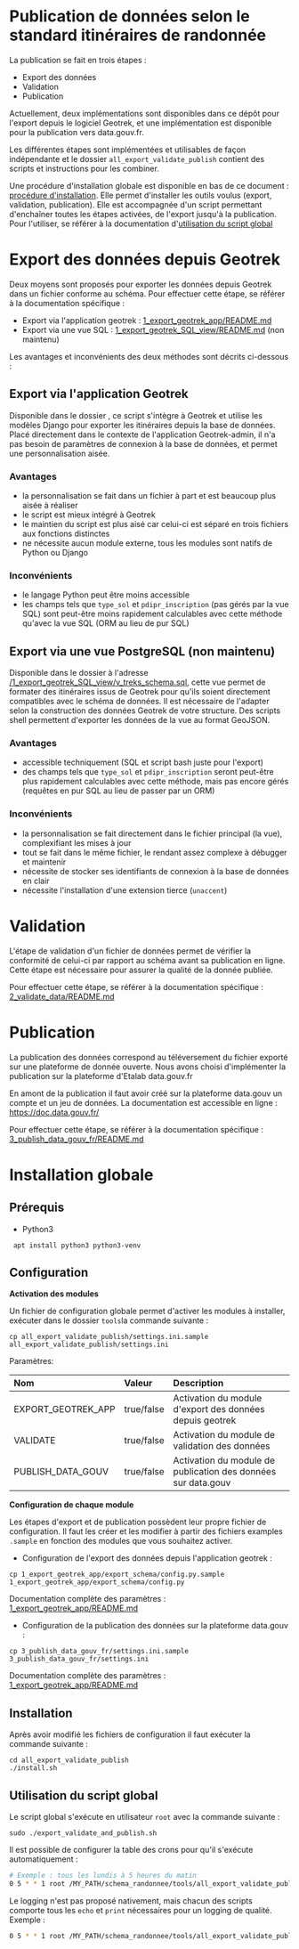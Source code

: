 # Publication de données selon le standard itinéraires de randonnée

La publication se fait en trois étapes :
 * Export des données
 * Validation
 * Publication

Actuellement, deux implémentations sont disponibles dans ce dépôt pour l'export depuis le logiciel Geotrek, et une implémentation est disponible pour la publication vers data.gouv.fr.

Les différentes étapes sont implémentées et utilisables de façon indépendante et le dossier `all_export_validate_publish` contient des scripts et instructions pour les combiner.

Une procédure d'installation globale est disponible en bas de ce document : [procédure d'installation](#installation-globale). Elle permet d'installer les outils voulus (export, validation, publication). Elle est accompagnée d'un script permettant d'enchaîner toutes les étapes activées, de l'export jusqu'à la publication.
Pour l'utiliser, se référer à la documentation d'[utilisation du script global](#utilisation-du-script-global)


# Export des données depuis Geotrek

Deux moyens sont proposés pour exporter les données depuis Geotrek dans un fichier conforme au schéma.
Pour effectuer cette étape, se référer à la documentation spécifique :
  * Export via l'application geotrek : [1_export_geotrek_app/README.md](./1_export_geotrek_app/README.md)
  * Export via une vue SQL : [1_export_geotrek_SQL_view/README.md](./1_export_geotrek_SQL_view/README.md) (non maintenu)
  
Les avantages et inconvénients des deux méthodes sont décrits ci-dessous :

## Export via l'application Geotrek

Disponible dans le dossier [](./1_export_geotrek_app), ce script s'intègre à Geotrek et utilise les modèles Django pour exporter les itinéraires depuis la base de données. Placé directement dans le contexte de l'application Geotrek-admin, il n'a pas besoin de paramètres de connexion à la base de données, et permet une personnalisation aisée.

### Avantages
 - la personnalisation se fait dans un fichier à part et est beaucoup plus aisée à réaliser
 - le script est mieux intégré à Geotrek
 - le maintien du script est plus aisé car celui-ci est séparé en trois fichiers aux fonctions distinctes
 - ne nécessite aucun module externe, tous les modules sont natifs de Python ou Django

### Inconvénients
 - le langage Python peut être moins accessible
 - les champs tels que `type_sol` et `pdipr_inscription` (pas gérés par la vue SQL) sont peut-être moins rapidement calculables avec cette méthode qu'avec la vue SQL (ORM au lieu de pur SQL)


## Export via une vue PostgreSQL (non maintenu)
Disponible dans le dossier à l'adresse [/1_export_geotrek_SQL_view/v_treks_schema.sql](1_export_geotrek_SQL_view/v_treks_schema.sql), cette vue permet de formater des itinéraires issus de Geotrek pour qu'ils soient directement compatibles avec le schéma de données. Il est nécessaire de l'adapter selon la construction des données Geotrek de votre structure.
Des scripts shell permettent d'exporter les données de la vue au format GeoJSON.

### Avantages
 - accessible techniquement (SQL et script bash juste pour l'export)
 - des champs tels que `type_sol` et `pdipr_inscription` seront peut-être plus rapidement calculables avec cette méthode, mais pas encore gérés (requêtes en pur SQL au lieu de passer par un ORM)
### Inconvénients
 - la personnalisation se fait directement dans le fichier principal (la vue), complexifiant les mises à jour
 - tout se fait dans le même fichier, le rendant assez complexe à débugger et maintenir
 - nécessite de stocker ses identifiants de connexion à la base de données en clair
 - nécessite l'installation d'une extension tierce (`unaccent`)

# Validation

L'étape de validation d'un fichier de données permet de vérifier la conformité de celui-ci par rapport au schéma avant sa publication en ligne. Cette étape est nécessaire pour assurer la qualité de la donnée publiée.

Pour effectuer cette étape, se référer à la documentation spécifique : [2_validate_data/README.md](./2_validate_data/README.md)



# Publication

La publication des données correspond au téléversement du fichier exporté sur une plateforme de donnée ouverte. Nous avons choisi d'implémenter la publication sur la plateforme d'Etalab data.gouv.fr

En amont de la publication il faut avoir créé sur la plateforme data.gouv un compte et un jeu de données. La documentation est accessible en ligne : https://doc.data.gouv.fr/



Pour effectuer cette étape, se référer à la documentation spécifique : [3_publish_data_gouv_fr/README.md](./3_publish_data_gouv_fr/README.md)


# Installation globale


## Prérequis

 * Python3

```shell
 apt install python3 python3-venv
```

## Configuration

**Activation des modules**

Un fichier de configuration globale permet d'activer les modules à installer, exécuter dans le dossier `tools`la commande suivante :

```shell
cp all_export_validate_publish/settings.ini.sample all_export_validate_publish/settings.ini
```

Paramètres:

| Nom                 | Valeur          |  Description                                                   |
| :------------------ |:--------------- | :------------------------------------------------------------- |
| EXPORT_GEOTREK_APP  |  true/false     |  Activation du module d'export des données depuis geotrek      |
| VALIDATE            |  true/false     |  Activation du module de validation des données                |
| PUBLISH_DATA_GOUV   |  true/false     |  Activation du module de publication des données sur data.gouv |


**Configuration de chaque module**


Les étapes d'export et de publication possèdent leur propre fichier de configuration. Il faut les créer et les modifier à partir des fichiers examples `.sample` en fonction des modules que vous souhaitez activer.


 * Configuration de l'export des données depuis l'application geotrek :
```shell
cp 1_export_geotrek_app/export_schema/config.py.sample 1_export_geotrek_app/export_schema/config.py
```
Documentation complète des paramètres : [1_export_geotrek_app/README.md](./1_export_geotrek_app/README.md)


 * Configuration de la publication des données sur la plateforme data.gouv :
```shell
cp 3_publish_data_gouv_fr/settings.ini.sample 3_publish_data_gouv_fr/settings.ini
```

Documentation complète des paramètres : [1_export_geotrek_app/README.md](./1_export_geotrek_app/README.md)
## Installation

Après avoir modifié les fichiers de configuration il faut exécuter la commande suivante :
``` shell
cd all_export_validate_publish
./install.sh
```

## Utilisation du script global

Le script global s'exécute en utilisateur `root` avec la commande suivante :
``` shell
sudo ./export_validate_and_publish.sh
```

Il est possible de configurer la table des crons pour qu'il s'exécute automatiquement :

```sh
# Exemple : tous les lundis à 5 heures du matin
0 5 * * 1 root /MY_PATH/schema_randonnee/tools/all_export_validate_publish/export_validate_and_publish.sh
```

Le logging n'est pas proposé nativement, mais chacun des scripts comporte tous les `echo` et `print` nécessaires pour un logging de qualité. Exemple :
```sh
0 5 * * 1 root /MY_PATH/schema_randonnee/tools/all_export_validate_publish/export_validate_and_publish.sh >> /MY_PATH/schema_randonnee/tools/generated_data/export_validate_publish.log
```
